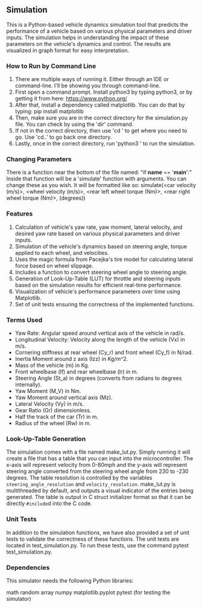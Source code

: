 ## Simulation
This is a Python-based vehicle dynamics simulation tool that predicts the performance of a vehicle based on various 
physical parameters and driver inputs. The simulation helps in understanding the impact of these parameters on the 
vehicle's dynamics and control. The results are visualized in graph format for easy interpretation.

### How to Run by Command Line
1. There are multiple ways of running it. Either through an IDE or command-line. I'll be showing you through command-line.
2. First open a command prompt. Install python3 by typing python3, or by getting it from here: https://www.python.org/
3. After that, install a dependency called matplotlib. You can do that by typing: pip install matplotlib
4. Then, make sure you are in the correct directory for the simulation.py file. You can check by using the 'dir' command.
5. If not in the correct directory, then use 'cd <directory>' to get where you need to go. Use 'cd..' to go back one directory.
6. Lastly, once in the correct directory, run 'python3 <filename>' to run the simulation.
  
### Changing Parameters
There is a function near the bottom of the file named: "if __name__ == '__main__':"
Inside that function will be a 'simulate' function with arguments.
You can change these as you wish. It will be formatted like so:
simulate(<car velocity (m/s)>, <wheel velocity (m/s)>, <rear left wheel torque (Nm)>, <rear right wheel torque (Nm)>, <steering angle> (degrees))

### Features
1. Calculation of vehicle's yaw rate, yaw moment, lateral velocity, and desired yaw rate based on various physical 
parameters and driver inputs.
2. Simulation of the vehicle's dynamics based on steering angle, torque applied to each wheel, and velocities.
3. Uses the magic formula from Pacejka's tire model for calculating lateral force based on wheel slippage.
4. Includes a function to convert steering wheel angle to steering angle.
5. Generation of Look-Up-Table (LUT) for throttle and steering inputs based on the simulation results for efficient 
real-time performance.
6. Visualization of vehicle's performance parameters over time using Matplotlib.
7. Set of unit tests ensuring the correctness of the implemented functions.

### Terms Used
- Yaw Rate: Angular speed around vertical axis of the vehicle in rad/s.
- Longitudinal Velocity: Velocity along the length of the vehicle (Vx) in m/s.
- Cornering stiffness at rear wheel (Cy_r) and front wheel (Cy_f) in N/rad.
- Inertia Moment around z axis (Izz) in Kg/m^2.
- Mass of the vehicle (m) in Kg.
- Front wheelbase (lf) and rear wheelbase (lr) in m.
- Steering Angle (St_a) in degrees (converts from radians to degrees internally).
- Yaw Moment (M_V) in Nm.
- Yaw Moment around vertical axis (Mz).
- Lateral Velocity (Vy) in m/s.
- Gear Ratio (Gr) dimensionless.
- Half the track of the car (Tr) in m.
- Radius of the wheel (Rw) in m.

### Look-Up-Table Generation
The simulation comes with a file named make_lut.py. Simply running it will create a file that has a table that you can input into the microcontroller.
The x-axis will represent velocity from 0-80mph and the y-axis will represent steering angle converted from the steering wheel angle from 230 to
-230 degrees. The table resolution is controlled by the variables `steering_angle_resolution` and `velocity_resolution`. make_lut.py is multithreaded
by default, and outputs a visual indicator of the entries being generated. The table is output in C struct initializer format so that it can
be directly `#include`d into the C code.

### Unit Tests
In addition to the simulation functions, we have also provided a set of unit tests to validate the correctness of these 
functions. The unit tests are located in test_simulation.py. To run these tests, use the command pytest test_simulation.py.

### Dependencies
This simulator needs the following Python libraries:

math
random
array
numpy
matplotlib.pyplot
pytest (for testing the simulator)
